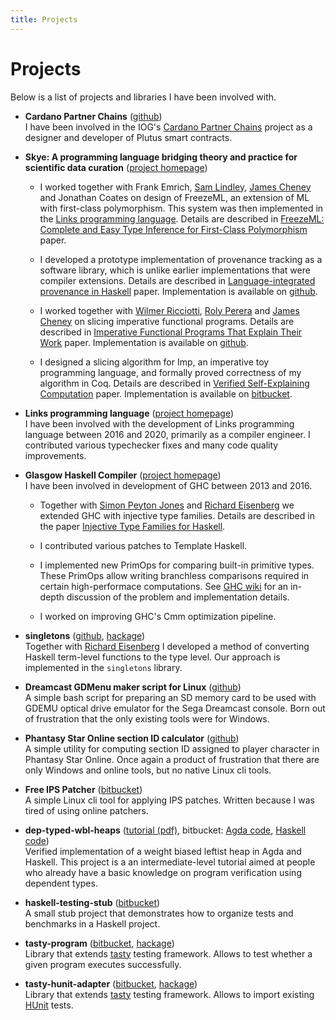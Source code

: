 ```yaml
---
title: Projects
---
```


Projects
========

Below is a list of projects and libraries I have been involved with.

  * **Cardano Partner Chains**
    ([github](https://github.com/input-output-hk/partner-chains-smart-contracts))\
    I have been involved in the IOG's [Cardano Partner
    Chains](https://github.com/input-output-hk/partner-chains) project as a
    designer and developer of Plutus smart contracts.

  * **Skye: A programming language bridging theory and practice for scientific
    data curation**
    ([project homepage](http://homepages.inf.ed.ac.uk/jcheney/group/skye.html))
    - I worked together with Frank Emrich,
      [Sam Lindley](https://homepages.inf.ed.ac.uk/slindley/),
      [James Cheney](http://homepages.inf.ed.ac.uk/jcheney/) and Jonathan Coates
      on design of FreezeML, an extension of ML with first-class polymorphism.
      This system was then implemented in the [Links programming
      language](https://links-lang.org/).  Details are described in [FreezeML:
      Complete and Easy Type Inference for First-Class
      Polymorphism](/files/emrich_lindley_stolarek_cheney_coates_freezeml.pdf)
      paper.

    - I developed a prototype implementation of provenance tracking as a
      software library, which is unlike earlier implementations that were
      compiler extensions.  Details are described in [Language-integrated
      provenance in
      Haskell](/files/stolarek_cheney_language_integrated_provenance_in_haskell.pdf)
      paper.  Implementation is available on
      [github](https://github.com/jstolarek/skye-dsh).

    - I worked together with
      [Wilmer Ricciotti](http://www.wilmer-ricciotti.net/),
      [Roly Perera](http://www.dcs.gla.ac.uk/~roly/) and
      [James Cheney](http://homepages.inf.ed.ac.uk/jcheney/) on slicing
      imperative functional programs.  Details are described in
      [Imperative Functional Programs That Explain Their
      Work](/files/ricciotti_stolarek_perera_cheney_icfp2017.pdf) paper.
      Implementation is available on
      [github](https://github.com/jstolarek/slicer).

    - I designed a slicing algorithm for Imp, an imperative toy programming
      language, and formally proved correctness of my algorithm in Coq. Details
      are described in [Verified Self-Explaining
      Computation](/files/stolarek_cheney_verified_self_explaining_computation.pdf)
      paper. Implementation is available on
      [bitbucket](https://bitbucket.org/jstolarek/gc_imp_slicing).

  * **Links programming language**
    ([project homepage](https://links-lang.org/))\
    I have been involved with the development of Links programming language
    between 2016 and 2020, primarily as a compiler engineer.  I contributed
    various typechecker fixes and many code quality improvements.

  * **Glasgow Haskell Compiler**
    ([project homepage](https://gitlab.haskell.org/ghc/ghc))\
    I have been involved in development of GHC between 2013 and 2016.

    - Together with [Simon Peyton
      Jones](https://simon.peytonjones.org/) and [Richard
      Eisenberg](https://richarde.dev/) we extended GHC with injective type
      families.  Details are described in the paper [Injective Type Families for
      Haskell](/files/stolarek_peyton-jones_eisenberg_injectivity.pdf).

    - I contributed various patches to Template Haskell.

    - I implemented new PrimOps for comparing built-in primitive types.  These
      PrimOps allow writing branchless comparisons required in certain
      high-performace computations.  See [GHC
      wiki](https://gitlab.haskell.org/ghc/ghc/-/wikis/prim-bool) for an
      in-depth discussion of the problem and implementation details.

    - I worked on improving GHC's Cmm optimization pipeline.

  * **singletons** ([github](http://www.github.com/goldfirere/singletons),
    [hackage](http://hackage.haskell.org/package/singletons))\
    Together with [Richard Eisenberg](https://richarde.dev/) I developed a
    method of converting Haskell term-level functions to the type level.  Our
    approach is implemented in the `singletons` library.

  * **Dreamcast GDMenu maker script for Linux**
    ([github](https://github.com/jstolarek/dc-card-maker-script))\
    A simple bash script for preparing an SD memory card to be used with GDEMU
    optical drive emulator for the Sega Dreamcast console.  Born out of
    frustration that the only existing tools were for Windows.

  * **Phantasy Star Online section ID calculator**
    ([github](https://github.com/jstolarek/pso-calc))\
    A simple utility for computing section ID assigned to player character in
    Phantasy Star Online.  Once again a product of frustration that there are
    only Windows and online tools, but no native Linux cli tools.

  * **Free IPS Patcher**
    ([bitbucket](https://bitbucket.org/jstolarek/free-ips-patcher))\
    A simple Linux cli tool for applying IPS patches.  Written because I was
    tired of using online patchers.

  * **dep-typed-wbl-heaps** ([tutorial (pdf)](/files/dep-typed-wbl-heaps.pdf),
    bitbucket: [Agda code](https://bitbucket.org/jstolarek/dep-typed-wbl-heaps),
    [Haskell code](https://bitbucket.org/jstolarek/dep-typed-wbl-heaps-hs))\
    Verified implementation of a weight biased leftist heap in Agda and Haskell.
    This project is a an intermediate-level tutorial aimed at people who already
    have a basic knowledge on program verification using dependent types.

  * **haskell-testing-stub**
    ([bitbucket](https://bitbucket.org/jstolarek/haskell-testing-stub))\
    A small stub project that demonstrates how to organize tests and benchmarks
    in a Haskell project.

  * **tasty-program**
    ([bitbucket](https://bitbucket.org/jstolarek/tasty-program),
    [hackage](http://hackage.haskell.org/package/tasty-program))\
    Library that extends [tasty](http://hackage.haskell.org/package/tasty)
    testing framework.  Allows to test whether a given program executes
    successfully.

  * **tasty-hunit-adapter**
    ([bitbucket](https://bitbucket.org/jstolarek/tasty-hunit-adapter/),
    [hackage](http://hackage.haskell.org/package/tasty-hunit-adapter))\
    Library that extends [tasty](http://hackage.haskell.org/package/tasty)
    testing framework.  Allows to import existing
    [HUnit](http://hackage.haskell.org/package/HUnit) tests.
